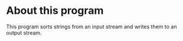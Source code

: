 # About this program
This program sorts strings from an input stream and writes them to an output stream. 
